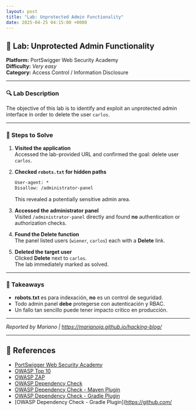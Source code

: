 ```yaml
---
layout: post
title: "Lab: Unprotected Admin Functionality"
date: 2025-04-25 04:15:00 +0000
---
```


## 🧪 Lab: Unprotected Admin Functionality

**Platform:** PortSwigger Web Security Academy  
**Difficulty:** _Very easy_  
**Category:** Access Control / Information Disclosure

---

### 🔍 Lab Description

The objective of this lab is to identify and exploit an unprotected admin interface in order to delete the user `carlos`.

---

### 📝 Steps to Solve

1. **Visited the application**  
   Accessed the lab-provided URL and confirmed the goal: delete user `carlos`.

2. **Checked `robots.txt` for hidden paths**

   ```txt
   User-agent: *
   Disallow: /administrator-panel
   ```

   This revealed a potentially sensitive admin area.

3. **Accessed the administrator panel**  
   Visited `/administrator-panel` directly and found **no** authentication or authorization checks.

4. **Found the Delete function**  
   The panel listed users (`wiener`, `carlos`) each with a **Delete** link.

5. **Deleted the target user**  
   Clicked **Delete** next to `carlos`.  
   The lab immediately marked as solved.

---

### 🧠 Takeaways

- **robots.txt** es para indexación, **no** es un control de seguridad.
- Todo admin panel **debe** protegerse con autenticación y RBAC.
- Un fallo tan sencillo puede tener impacto crítico en producción.

---

_Reported by Mariano | <https://marianoja.github.io/hacking-blog/>_

---

## 📝 References

- [PortSwigger Web Security Academy](https://portswigger.net/web-security-academy)
- [OWASP Top 10](https://owasp.org/www-project-top-ten/)
- [OWASP ZAP](https://www.owasp.org/index.php/OWASP_ZAP_Project)
- [OWASP Dependency Check](https://owasp.org/www-project-dependency-check/)
- [OWASP Dependency Check - Maven Plugin](https://github.com/owasp/dependency-check-maven)
- [OWASP Dependency Check - Gradle Plugin](https://github.com/OWASP/dependency-check-gradle)
- [OWASP Dependency Check - Gradle Plugin](https://github.com/
